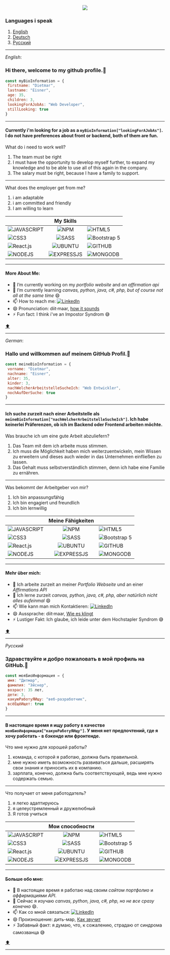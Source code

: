 
<p align="center"><img src='https://avatars.githubusercontent.com/u/86421371?s=96&v=4'></p>

### Languages i speak
1. [English](#hi-there-welcome-to-my-github-profile)
2. [Deutsch](#hallo-und-willkommen-auf-meinem-github-profil)
3. [Русский](#здравствуйте-и-добро-пожаловать-в-мой-профиль-на-github)

---

*English*: 

### Hi there, welcome to my github profile.👋

``` javascript
const myBioInformation = {
 firstname: "Dietmar",
 lastname: "Eisner",
 age: 35,
 children: 3,
 lookingForAJobAs: "Web Developer",
 stillLooking: true
}

```
---
#### Currently i'm looking for a job as a `myBioInformation["lookingForAJobAs"]`. I do not have preferences about front or backend, both of them are fun. 

What do i need to work well?

1. The team must be right
2. I must have the opportunity to develop myself further, to expand my knowledge and to be able to use all of this again in the company.
3. The salary must be right, because I have a family to support. 
---

What does the employer get from me?

1. i am adaptable
2. i am committed and friendly
3. I am willing to learn


| | My Skills |  |
|---|:--:|---|
|![JAVASCRIPT](https://img.shields.io/badge/JavaScript-323330?style=for-the-badge&logo=javascript&logoColor=F7DF1E)|![NPM](https://img.shields.io/badge/npm-CB3837?style=for-the-badge&logo=npm&logoColor=white)|![HTML5](https://img.shields.io/badge/HTML5-E34F26?style=for-the-badge&logo=html5&logoColor=white)|
|![CSS3](https://img.shields.io/badge/CSS3-1572B6?style=for-the-badge&logo=css3&logoColor=white)|![SASS](https://img.shields.io/badge/Sass-CC6699?style=for-the-badge&logo=sass&logoColor=white)|![Bootstrap 5](https://img.shields.io/badge/Bootstrap-563D7C?style=for-the-badge&logo=bootstrap&logoColor=white)|
|![React.js](https://img.shields.io/badge/React-20232A?style=for-the-badge&logo=react&logoColor=61DAFB)|![UBUNTU](https://img.shields.io/badge/Ubuntu-E95420?style=for-the-badge&logo=ubuntu&logoColor=white)|![GITHUB](https://img.shields.io/badge/GitHub-100000?style=for-the-badge&logo=github&logoColor=white)|
|![NODEJS](https://img.shields.io/badge/Node.js-339933?style=for-the-badge&logo=nodedotjs&logoColor=white)|![EXPRESSJS](https://img.shields.io/badge/Express.js-000000?style=for-the-badge&logo=express&logoColor=white)|![MONGODB](https://img.shields.io/badge/MongoDB-4EA94B?style=for-the-badge&logo=mongodb&logoColor=white)|

---

#### More About Me:

- 🔭 I’m currently working on my *portfolio website* and *an affirmation api*
- 🌱 I’m currently learning *canvas, python, java, c#, php, but of course not all at the same time* 😄
- 📫 How to reach me: [![LinkedIn](https://camo.githubusercontent.com/a80d00f23720d0bc9f55481cfcd77ab79e141606829cf16ec43f8cacc7741e46/68747470733a2f2f696d672e736869656c64732e696f2f62616467652f4c696e6b6564496e2d3030373742353f7374796c653d666f722d7468652d6261646765266c6f676f3d6c696e6b6564696e266c6f676f436f6c6f723d7768697465)](https://www.linkedin.com/in/dietmar-eisner/)
- 😄 Pronunciation: diit·maar, [how it sounds](https://www.google.com/search?q=pronunciation+Dietmar&sxsrf=ALiCzsYjOADezibiTcELQfs_VEcYPpUfvw%3A1661760693791&ei=tXQMY_ftL4yHxc8PqcOLuA0&ved=0ahUKEwi3nOv-zOv5AhWMQ_EDHanhAtcQ4dUDCA4&uact=5&oq=pronunciation+Dietmar&gs_lcp=Cgdnd3Mtd2l6EAMyBggAEB4QFjoHCAAQRxCwAzoJCAAQsAMQChBDOgcIABCwAxBDOgUIABCABDoFCAAQywE6BAgAEEM6CAgAEB4QFhAKOggIABAeEA8QFjoECAAQEzoKCAAQHhAPEA0QEzoICAAQHhANEBM6CggAEB4QDRAKEBNKBAhBGABKBAhGGABQoAJY1Q1gvxBoAXABeACAAV-IAZsFkgEBOJgBAKABAcgBCsABAQ&sclient=gws-wiz)
- ⚡ Fun fact: I think i've an Impostor Syndrom 😅
 
[⬆️](#languages-i-speak)
 
---

*German*: 

### Hallo und willkommen auf meinem GitHub Profil.👋

``` javascript
const meineBioInformation = {
 vorname: "Dietmar",
 nachname: "Eisner",
 alter: 35,
 kinder: 3,
 nachWelcherArbeitstelleSucheIch: "Web Entwickler",
 nochAufDerSuche: true
}

```
---
#### Ich suche zurzeit nach einer Arbeitstelle als `meineBioInformation["nachWelcherArbeitstelleSucheIch"]`. Ich habe keinerlei Präferenzen, ob ich im Backend oder Frontend arbeiten möchte. 

Was brauche ich um eine gute Arbeit abzuliefern?

1. Das Team mit dem ich arbeite muss stimmen. 
2. Ich muss die Möglichkeit haben mich weiterzuentwickeln, mein Wissen zu erweitern und dieses auch wieder in das Unternehmen einfließen zu lassen.
3. Das Gehalt muss selbstverständlich stimmen, denn ich habe eine Familie zu ernähren.

---
Was bekommt der Arbeitgeber von mir?

1. Ich bin anpassungsfähig
2. Ich bin engagiert und freundlich
3. Ich bin lernwillig

| | Meine Fähigkeiten |  |
|---|:--:|---|
|![JAVASCRIPT](https://img.shields.io/badge/JavaScript-323330?style=for-the-badge&logo=javascript&logoColor=F7DF1E)|![NPM](https://img.shields.io/badge/npm-CB3837?style=for-the-badge&logo=npm&logoColor=white)|![HTML5](https://img.shields.io/badge/HTML5-E34F26?style=for-the-badge&logo=html5&logoColor=white)|
|![CSS3](https://img.shields.io/badge/CSS3-1572B6?style=for-the-badge&logo=css3&logoColor=white)|![SASS](https://img.shields.io/badge/Sass-CC6699?style=for-the-badge&logo=sass&logoColor=white)|![Bootstrap 5](https://img.shields.io/badge/Bootstrap-563D7C?style=for-the-badge&logo=bootstrap&logoColor=white)|
|![React.js](https://img.shields.io/badge/React-20232A?style=for-the-badge&logo=react&logoColor=61DAFB)|![UBUNTU](https://img.shields.io/badge/Ubuntu-E95420?style=for-the-badge&logo=ubuntu&logoColor=white)|![GITHUB](https://img.shields.io/badge/GitHub-100000?style=for-the-badge&logo=github&logoColor=white)|
|![NODEJS](https://img.shields.io/badge/Node.js-339933?style=for-the-badge&logo=nodedotjs&logoColor=white)|![EXPRESSJS](https://img.shields.io/badge/Express.js-000000?style=for-the-badge&logo=express&logoColor=white)|![MONGODB](https://img.shields.io/badge/MongoDB-4EA94B?style=for-the-badge&logo=mongodb&logoColor=white)|

---
#### Mehr über mich:

- 🔭 Ich arbeite zurzeit an meiner *Portfolio Webseite* und an einer *Affirmations API*
- 🌱 Ich lerne zurzeit *canvas, python, java, c#, php, aber natürlich nicht alles aufeinmal* 😄
- 📫 Wie kann man mich Kontaktieren: [![LinkedIn](https://camo.githubusercontent.com/a80d00f23720d0bc9f55481cfcd77ab79e141606829cf16ec43f8cacc7741e46/68747470733a2f2f696d672e736869656c64732e696f2f62616467652f4c696e6b6564496e2d3030373742353f7374796c653d666f722d7468652d6261646765266c6f676f3d6c696e6b6564696e266c6f676f436f6c6f723d7768697465)](https://www.linkedin.com/in/dietmar-eisner/)
- 😄 Aussprache: diit·maar, [Wie es klingt](https://www.google.com/search?q=pronunciation+Dietmar&sxsrf=ALiCzsYjOADezibiTcELQfs_VEcYPpUfvw%3A1661760693791&ei=tXQMY_ftL4yHxc8PqcOLuA0&ved=0ahUKEwi3nOv-zOv5AhWMQ_EDHanhAtcQ4dUDCA4&uact=5&oq=pronunciation+Dietmar&gs_lcp=Cgdnd3Mtd2l6EAMyBggAEB4QFjoHCAAQRxCwAzoJCAAQsAMQChBDOgcIABCwAxBDOgUIABCABDoFCAAQywE6BAgAEEM6CAgAEB4QFhAKOggIABAeEA8QFjoECAAQEzoKCAAQHhAPEA0QEzoICAAQHhANEBM6CggAEB4QDRAKEBNKBAhBGABKBAhGGABQoAJY1Q1gvxBoAXABeACAAV-IAZsFkgEBOJgBAKABAcgBCsABAQ&sclient=gws-wiz)
- ⚡ Lustiger Fakt: Ich glaube, ich leide unter dem Hochstapler Syndrom 😅

[⬆️](#languages-i-speak)

---

*Русский*

### Здравствуйте и добро пожаловать в мой профиль на GitHub.👋

``` javascript
const мояБиоИнформация = {
 имя: "Дитмар",
 фамилия: "Эйснер",
 возраст: 35 лет,
 дети: 3,
 какуюРаботуЯИщу: "веб-разработчик",
 всёЕщёИщет: true
}

```
---
#### В настоящее время я ищу работу в качестве `мояБиоИнформация["какуюРаботуЯИщу"]`. У меня нет предпочтений, где я хочу работать - в бэкенде или фронтенде. 

Что мне нужно для хорошей работы?

1. команда, с которой я работаю, должна быть правильной. 
2. мне нужно иметь возможность развиваться дальше, расширять свои знания и приносить их в компанию.
3. зарплата, конечно, должна быть соответствующей, ведь мне нужно содержать семью.

---

Что получает от меня работодатель?

1. я легко адаптируюсь
2. я целеустремленный и дружелюбный
3. Я готов учиться

| | Мои способности |  |
|---|:--:|---|
|![JAVASCRIPT](https://img.shields.io/badge/JavaScript-323330?style=for-the-badge&logo=javascript&logoColor=F7DF1E)|![NPM](https://img.shields.io/badge/npm-CB3837?style=for-the-badge&logo=npm&logoColor=white)|![HTML5](https://img.shields.io/badge/HTML5-E34F26?style=for-the-badge&logo=html5&logoColor=white)|
|![CSS3](https://img.shields.io/badge/CSS3-1572B6?style=for-the-badge&logo=css3&logoColor=white)|![SASS](https://img.shields.io/badge/Sass-CC6699?style=for-the-badge&logo=sass&logoColor=white)|![Bootstrap 5](https://img.shields.io/badge/Bootstrap-563D7C?style=for-the-badge&logo=bootstrap&logoColor=white)|
|![React.js](https://img.shields.io/badge/React-20232A?style=for-the-badge&logo=react&logoColor=61DAFB)|![UBUNTU](https://img.shields.io/badge/Ubuntu-E95420?style=for-the-badge&logo=ubuntu&logoColor=white)|![GITHUB](https://img.shields.io/badge/GitHub-100000?style=for-the-badge&logo=github&logoColor=white)|
|![NODEJS](https://img.shields.io/badge/Node.js-339933?style=for-the-badge&logo=nodedotjs&logoColor=white)|![EXPRESSJS](https://img.shields.io/badge/Express.js-000000?style=for-the-badge&logo=express&logoColor=white)|![MONGODB](https://img.shields.io/badge/MongoDB-4EA94B?style=for-the-badge&logo=mongodb&logoColor=white)|

---

#### Больше обо мне:

- 🔭 В настоящее время я работаю над своим *сайтом портфолио* и *аффирмациями API*.
- 🌱 Сейчас я изучаю *canvas, python, java, c#, php, но не все сразу конечно* 😄.
- 📫 Как со мной связаться: [![LinkedIn](https://camo.githubusercontent.com/a80d00f23720d0bc9f55481cfcd77ab79e141606829cf16ec43f8cacc7741e46/68747470733a2f2f696d672e736869656c64732e696f2f62616467652f4c696e6b6564496e2d3030373742353f7374796c653d666f722d7468652d6261646765266c6f676f3d6c696e6b6564696e266c6f676f436f6c6f723d7768697465)](https://www.linkedin.com/in/dietmar-eisner/)
- 😄 Произношение: дить-мар, [ Как звучит ](https://www.google.com/search?q=pronunciation+Dietmar&sxsrf=ALiCzsYjOADezibiTcELQfs_VEcYPpUfvw%3A1661760693791&ei=tXQMY_ftL4yHxc8PqcOLuA0&ved=0ahUKEwi3nOv-zOv5AhWMQ_EDHanhAtcQ4dUDCA4&uact=5&oq=pronunciation+Dietmar&gs_lcp=Cgdnd3Mtd2l6EAMyBggAEB4QFjoHCAAQRxCwAzoJCAAQsAMQChBDOgcIABCwAxBDOgUIABCABDoFCAAQywE6BAgAEEM6CAgAEB4QFhAKOggIABAeEA8QFjoECAAQEzoKCAAQHhAPEA0QEzoICAAQHhANEBM6CggAEB4QDRAKEBNKBAhBGABKBAhGGABQoAJY1Q1gvxBoAXABeACAAV-IAZsFkgEBOJgBAKABAcgBCsABAQ&sclient=gws-wiz)
- ⚡ Забавный факт: я думаю, что, к сожалению, страдаю от синдрома самозванца 😅

[⬆️](#languages-i-speak)

---
<!--
**Dima0687/dima0687** is a ✨ _special_ ✨ repository because its `README.md` (this file) appears on your GitHub profile.

Here are some ideas to get you started:

- 🔭 I’m currently working on ...
- 🌱 I’m currently learning ...
- 👯 I’m looking to collaborate on ...
- 🤔 I’m looking for help with ...
- 💬 Ask me about ...
- 📫 How to reach me: ...
- 😄 Pronouns: ...
- ⚡ Fun fact: ...
-->
